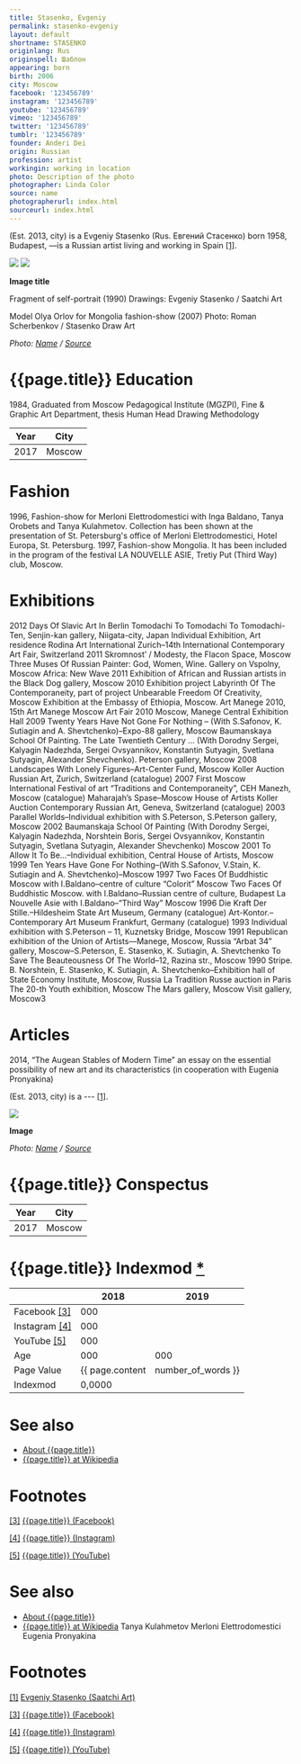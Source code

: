 ```yaml
---
title: Stasenko, Evgeniy
permalink: stasenko-evgeniy
layout: default
shortname: STASENKO
originlang: Rus
originspell: Шаблон
appearing: born
birth: 2006
city: Moscow
facebook: '123456789'
instagram: '123456789'
youtube: '123456789'
vimeo: '123456789'
twitter: '123456789'
tumblr: '123456789'
founder: Anderi Dei
origin: Russian
profession: artist
workingin: working in location
photo: Description of the photo
photographer: Linda Color
source: name
photographerurl: index.html
sourceurl: index.html
---
```


(Est. 2013, city) is a Evgeniy Stasenko (Rus. Евгений Стасенко) born 1958, Budapest, —is a Russian artist living and working in Spain <span id="a1">[\[1\]](#f1)</span>.

![](/encyclopedia/images/stasenko.jpg)
![](/encyclopedia/images/olga-orlov.jpg)

**Image title**

Fragment of self-portrait (1990)
Drawings: Evgeniy Stasenko / Saatchi Art

Model Olya Orlov for Mongolia fashion-show (2007)
Photo: Roman Scherbenkov / Stasenko Draw Art

*Photo: [Name](index) / [Source](index)*

# {{page.title}} Education
1984, Graduated from Moscow Pedagogical Institute (MGZPI), Fine & Graphic Art Department, thesis Human Head Drawing Methodology

|Year|City|
|-|-|
|2017|Moscow|

# Fashion

1996, Fashion-show for Merloni Elettrodomestici with Inga Baldano, Tanya Orobets and Tanya Kulahmetov. Collection has been shown at the presentation of St. Petersburg's office of Merloni Elettrodomestici, Hotel Europa, St. Petersburg.
1997, Fashion-show Mongolia. It has been included in the program of the festival LA NOUVELLE ASIE, Tretiy Put (Third Way) club, Moscow.

# Exhibitions
2012
Days Of Slavic Art In Berlin
Tomodachi To Tomodachi To Tomodachi-Ten, Senjin-kan gallery, Niigata-city, Japan
Individual Exhibition, Art residence Rodina
Art International Zurich–14th International Contemporary Art Fair, Switzerland
2011
Skromnost’ / Modesty, the Flacon Space, Moscow
Three Muses Of Russian Painter: God, Women, Wine. Gallery on Vspolny, Moscow
Africa: New Wave 2011 Exhibition of African and Russian artists in the Black Dog gallery, Moscow
2010
Exhibition project Labyrinth Of The Contemporaneity, part of project Unbearable Freedom Of Creativity, Moscow
Exhibition at the Embassy of Ethiopia, Moscow.
Art Manege 2010, 15th Art Manege Moscow Art Fair 2010 Moscow, Manege Central Exhibition Hall
2009
Twenty Years Have Not Gone For Nothing – (With S.Safonov, K. Sutiagin and A. Shevtchenko)–Expo-88 gallery, Moscow
Baumanskaya School Of Painting. The Late Twentieth Century … (With Dorodny Sergei, Kalyagin Nadezhda, Sergei Ovsyannikov, Konstantin Sutyagin, Svetlana Sutyagin, Alexander Shevchenko). Peterson gallery, Moscow
2008
Landscapes With Lonely Figures–Art-Center Fund, Moscow
Koller Auction Russian Art, Zurich, Switzerland (catalogue)
2007
First Moscow International Festival of art “Traditions and Contemporaneity”, CEH Manezh, Moscow (catalogue)
Maharajah’s Spase–Moscow House of Artists
Koller Auction Contemporary Russian Art, Geneva, Switzerland (catalogue)
2003
Parallel Worlds–Individual exhibition with S.Peterson, S.Peterson gallery, Moscow
2002
Baumanskaja School Of Painting (With Dorodny Sergei, Kalyagin Nadezhda, Norshtein Boris, Sergei Ovsyannikov, Konstantin Sutyagin, Svetlana Sutyagin, Alexander Shevchenko) Moscow
2001
To Allow It To Be…–Individual exhibition, Central House of Artists, Moscow
1999
Ten Years Have Gone For Nothing–(With S.Safonov, V.Stain, K. Sutiagin and A. Shevtchenko)–Moscow
1997
Two Faces Of Buddhistic Moscow with I.Baldano–centre of culture “Colorit” Moscow
Two Faces Of Buddhistic Moscow. with I.Baldano–Russian centre of culture, Budapest
La Nouvelle Asie with I.Baldano–“Third Way” Moscow
1996
Die Kraft Der Stille.–Hildesheim State Art Museum, Germany (catalogue)
Art-Kontor.–Contemporary Art Museum Frankfurt, Germany (catalogue)
1993
Individual exhibition with S.Peterson – 11, Kuznetsky Bridge, Moscow
1991
Republican exhibition of the Union of Artists—Manege, Moscow, Russia
“Arbat 34” gallery, Moscow–S.Peterson, E. Stasenko, K. Sutiagin, A. Shevtchenko
To Save The Beauteousness Of The World–12, Razina str., Moscow
1990
Stripe. B. Norshtein, E. Stasenko, K. Sutiagin, A. Shevtchenko–Exhibition hall of State Economy Institute, Moscow, Russia
La Tradition Russe auction in Paris
The 20-th Youth exhibition, Moscow
The Mars gallery, Moscow
Visit gallery, Moscow3

# Articles
2014, “The Augean Stables of Modern Time” an essay on the essential possibility of new art and its characteristics (in cooperation with Eugenia Pronyakina)

(Est. 2013, city) is a --- <span id="a1">[\[1\]](#f1)</span>.

![](/encyclopedia/images/{{page.permalink}}.jpg)

**Image**

*Photo: [Name](index) / [Source](index)*

# {{page.title}} Conspectus

|Year|City|
|-|-|
|2017|Moscow|

# {{page.title}} Indexmod [*](indexmod)

||2018|2019|
|-|-|-|
|Facebook <span id="a3">[\[3\]](#f3)</span>|000||
|Instagram <span id="a4">[\[4\]](#f4)</span>|000||
|YouTube <span id="a5">[\[5\]](#f5)</span>|000||
|Age|000|000|
|Page Value|{{ page.content | number_of_words }}||
|Indexmod|0,0000||

# See also

+ [About {{page.title}}](index)
+ [{{page.title}} at Wikipedia](index)

# Footnotes

[[3]](#a3) <span id="f3"></span> [{{page.title}} (Facebook)](index)

[[4]](#a4) <span id="f4"></span> [{{page.title}} (Instagram)](index)

[[5]](#a5) <span id="f5"></span> [{{page.title}} (YouTube)](index)


# See also

+ [About {{page.title}}](index)
+ [{{page.title}} at Wikipedia](index)
Tanya Kulahmetov
Merloni Elettrodomestici
Eugenia Pronyakina

# Footnotes

[[1]](#a1) <span id="f1"></span> [Evgeniy Stasenko (Saatchi Art)](https://www.saatchiart.com/Stasenko)

[[3]](#a3) <span id="f3"></span> [{{page.title}} (Facebook)](https://www.saatchiart.com/Stasenko)

[[4]](#a4) <span id="f4"></span> [{{page.title}} (Instagram)](index)

[[5]](#a5) <span id="f5"></span> [{{page.title}} (YouTube)](index)
